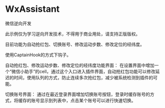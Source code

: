 # WxAssistant

微信逆向开发

此示例仅为学习逆向开发技术，不得用于商业用处，请支持正版版权。

目前功能为自动抢红包、切换账号、修改运动步数、修改定位的经纬度。



使用CaptainHook的方式下钩子。

自动抢红包、修改运动步数、修改定位的经纬度功能界面：
在设置界面中增加一个“微信小助手”的cell，通过这个入口进入插件界面，自动抢红包功能可以修改延迟的时间，使用队列的方式，防止连续多次抢红包，减少被系统检测到插件的可能。

切换账号界面：
通过在最近登录界面增加切换账号按钮，登录时缓存账号的方式，将缓存的账号显示到列表中，点击某个账号可以进行快速切换。


